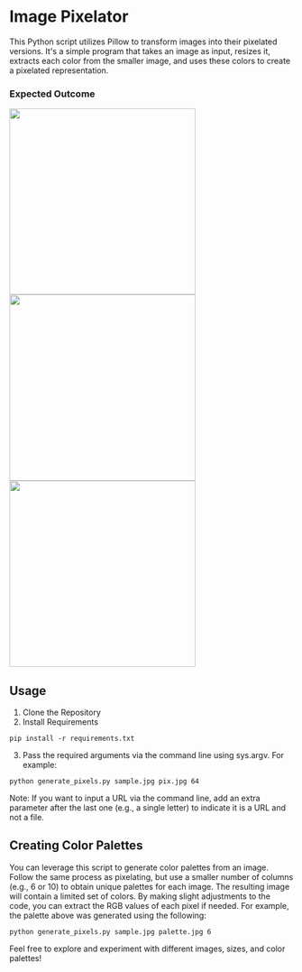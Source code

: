 # Image Pixelator

This Python script utilizes Pillow to transform images into their pixelated versions. It's a simple program that takes an image as input, resizes it, extracts each color from the smaller image, and uses these colors to create a pixelated representation.

### Expected Outcome

<img src = "https://github.com/swchoubey/Image-Pixelator/assets/97143500/774321a6-06a9-4345-b77b-869386203d34" width="330">
<img src = "https://github.com/swchoubey/Image-Pixelator/assets/97143500/2be7939c-a94e-4b27-90e2-c1ec3a9fb9b6" width="330">
<img src = "https://github.com/swchoubey/Image-Pixelator/assets/97143500/e7f00ef2-0f35-411d-b6ca-0fdd85ac6fec" width="330">

## Usage

1. Clone the Repository
2. Install Requirements

`pip install -r requirements.txt`

3. Pass the required arguments via the command line using sys.argv. For example:

`python generate_pixels.py sample.jpg pix.jpg 64`

Note: If you want to input a URL via the command line, add an extra parameter after the last one (e.g., a single letter) to indicate it is a URL and not a file.

## Creating Color Palettes

You can leverage this script to generate color palettes from an image. Follow the same process as pixelating, but use a smaller number of columns (e.g., 6 or 10) to obtain unique palettes for each image.
The resulting image will contain a limited set of colors. By making slight adjustments to the code, you can extract the RGB values of each pixel if needed. For example, the palette above was generated using the following:

`python generate_pixels.py sample.jpg palette.jpg 6`

Feel free to explore and experiment with different images, sizes, and color palettes!

